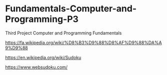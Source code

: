 # Fundamentals-Computer-and-Programming-P3
Third Project Computer and Programming Fundamentals

https://fa.wikipedia.org/wiki/%D8%B3%D9%88%D8%AF%D9%88%DA%A9%D9%88

https://en.wikipedia.org/wiki/Sudoku

https://www.websudoku.com/
